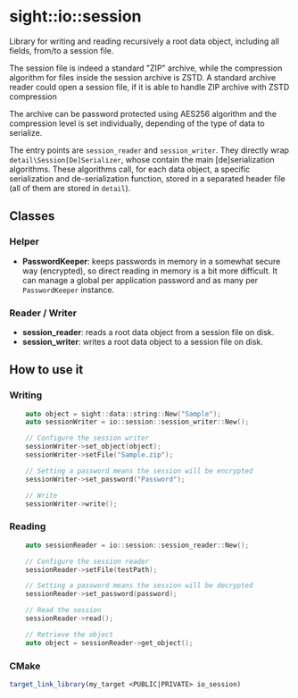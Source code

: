 # sight::io::session

Library for writing and reading recursively a root data object, including all fields, from/to a session file.

The session file is indeed a standard "ZIP" archive, while the compression algorithm for files inside the session
archive is ZSTD. A standard archive reader could open a session file, if it is able to handle ZIP archive with ZSTD
compression

The archive can be password protected using AES256 algorithm and the compression level is set individually, depending
of the type of data to serialize.

The entry points are `session_reader` and `session_writer`. They directly wrap `detail\Session[De]Serializer`, whose
contain the main \[de\]serialization algorithms. These algorithms call, for each data object, a specific serialization
and de-serialization function, stored in a separated header file (all of them are stored in `detail`).


## Classes

### Helper

- **PasswordKeeper**: keeps passwords in memory in a somewhat secure way (encrypted), so direct reading in memory is a bit more difficult. It can manage a global per application password and as many per `PasswordKeeper` instance.

### Reader / Writer

- **session_reader**: reads a root data object from a session file on disk.
- **session_writer**: writes a root data object to a session file on disk.

## How to use it

### Writing

```c++
    auto object = sight::data::string::New("Sample");
    auto sessionWriter = io::session::session_writer::New();

    // Configure the session writer
    sessionWriter->set_object(object);
    sessionWriter->setFile("Sample.zip");

    // Setting a password means the session will be encrypted
    sessionWriter->set_password("Password");

    // Write
    sessionWriter->write();
```

### Reading

```c++
    auto sessionReader = io::session::session_reader::New();

    // Configure the session reader
    sessionReader->setFile(testPath);

    // Setting a password means the session will be decrypted
    sessionReader->set_password(password);

    // Read the session
    sessionReader->read();

    // Retrieve the object
    auto object = sessionReader->get_object();
```

### CMake

```cmake
target_link_library(my_target <PUBLIC|PRIVATE> io_session)
```



